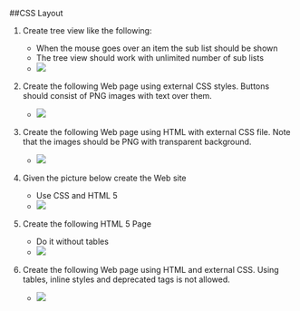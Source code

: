 ##CSS Layout
1. Create tree view like the following:
	* When the mouse goes over an item the sub list should be shown
	* The tree view should work with unlimited number of sub lists
	* ![](http://s28.postimg.org/b1ck415s9/Untitled.png)
2. Create the following Web page using external CSS styles. Buttons should consist of PNG images with text over them.
	* ![](http://s28.postimg.org/qcmd4n34d/Untitled1.png)
3. Create the following Web page using HTML with external CSS file. Note that the images should be PNG with transparent background.
	* ![](http://s28.postimg.org/y4333779p/Untitled2.png)

4. Given the picture below create the Web site
	* Use CSS and HTML 5
	* ![](http://s28.postimg.org/eq293ift9/Untitled3.png)
5. Create the following HTML 5 Page
	* Do it without tables
	* ![](http://s28.postimg.org/5trgzkp71/Untitled4.png)
6. Create the following Web page using HTML and external CSS. Using tables, inline styles and deprecated tags is not allowed.
	* ![](http://s28.postimg.org/5wbcmesul/Untitled5.png)